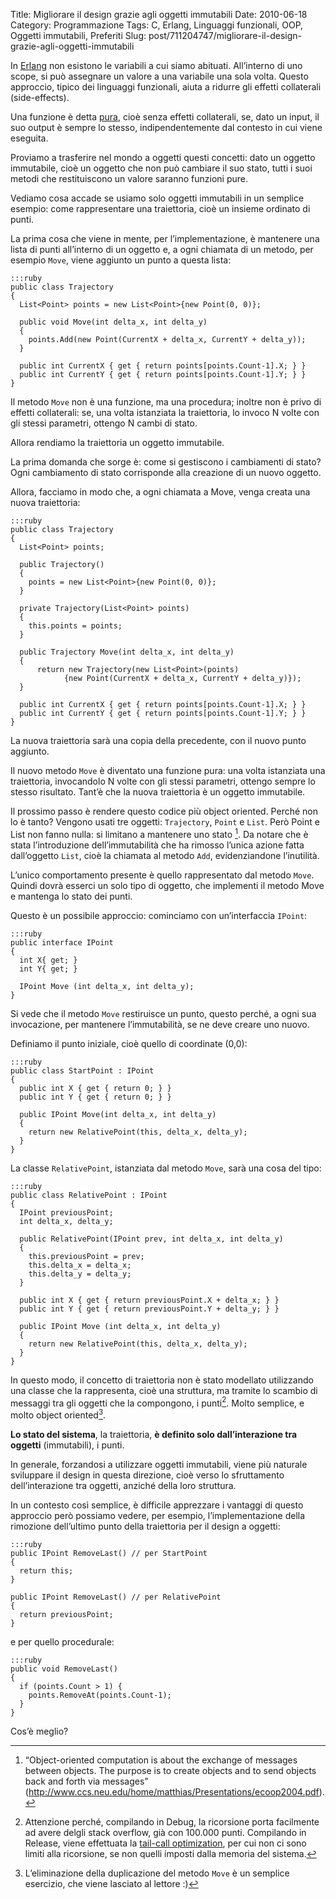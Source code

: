 Title: Migliorare il design grazie agli oggetti immutabili
Date: 2010-06-18
Category: Programmazione
Tags: C, Erlang, Linguaggi funzionali, OOP, Oggetti immutabili, Preferiti
Slug: post/711204747/migliorare-il-design-grazie-agli-oggetti-immutabili

In [Erlang][] non esistono le variabili a cui siamo abituati. All’interno di uno scope, si può assegnare un valore a una variabile una sola volta. Questo approccio, tipico dei linguaggi funzionali, aiuta a ridurre gli effetti collaterali (side-effects).

[Erlang]: http://www.erlang.org/

Una funzione è detta [pura][], cioè senza effetti collaterali, se, dato un input, il suo output è sempre lo stesso, indipendentemente dal contesto in cui viene eseguita.

[pura]: http://en.wikipedia.org/wiki/Pure_function

Proviamo a trasferire nel mondo a oggetti questi concetti: dato un oggetto immutabile, cioè un oggetto che non può cambiare il suo stato, tutti i suoi metodi che restituiscono un valore saranno funzioni pure.

Vediamo cosa accade se usiamo solo oggetti immutabili in un semplice esempio: come rappresentare una traiettoria, cioè un insieme ordinato di punti.

La prima cosa che viene in mente, per l’implementazione, è mantenere una lista di punti all’interno di un oggetto e, a ogni chiamata di un metodo, per esempio `Move`, viene aggiunto un punto a questa lista:

    :::ruby
    public class Trajectory
    {
      List<Point> points = new List<Point>{new Point(0, 0)};
    
      public void Move(int delta_x, int delta_y)
      {
        points.Add(new Point(CurrentX + delta_x, CurrentY + delta_y));
      }
    
      public int CurrentX { get { return points[points.Count-1].X; } }
      public int CurrentY { get { return points[points.Count-1].Y; } }
    }

Il metodo `Move` non è una funzione, ma una procedura; inoltre non è privo di effetti collaterali: se, una volta istanziata la traiettoria, lo invoco N volte con gli stessi parametri, ottengo N cambi di stato.

Allora rendiamo la traiettoria un oggetto immutabile.

La prima domanda che sorge è: come si gestiscono i cambiamenti di stato? Ogni cambiamento di stato corrisponde alla creazione di un nuovo oggetto.

Allora, facciamo in modo che, a ogni chiamata a Move, venga creata una nuova traiettoria:

    :::ruby
    public class Trajectory
    {
      List<Point> points;
    
      public Trajectory()
      {
        points = new List<Point>{new Point(0, 0)};
      }
    
      private Trajectory(List<Point> points)
      {
        this.points = points;
      }
    
      public Trajectory Move(int delta_x, int delta_y)
      {
          return new Trajectory(new List<Point>(points)
                {new Point(CurrentX + delta_x, CurrentY + delta_y)});
      }
    
      public int CurrentX { get { return points[points.Count-1].X; } }
      public int CurrentY { get { return points[points.Count-1].Y; } }
    }

</pre>
La nuova traiettoria sarà una copia della precedente, con il nuovo punto aggiunto.

Il nuovo metodo `Move` è diventato una funzione pura: una volta istanziata una traiettoria, invocandolo N volte con gli stessi parametri, ottengo sempre lo stesso risultato. Tant’è che la nuova traiettoria è un oggetto immutabile.

Il prossimo passo è rendere questo codice più object oriented. Perché non lo è tanto? Vengono usati tre oggetti: `Trajectory`, `Point` e `List`. Però Point e List non fanno nulla: si limitano a mantenere uno stato [^1]. Da notare che è stata l’introduzione dell’immutabilità che ha rimosso l’unica azione fatta dall’oggetto `List`, cioè la chiamata al metodo `Add`, evidenziandone l’inutilità.

L’unico comportamento presente è quello rappresentato dal metodo `Move`. Quindi dovrà esserci un solo tipo di oggetto, che implementi il metodo Move e mantenga lo stato dei punti.

Questo è un possibile approccio: cominciamo con un’interfaccia `IPoint`:

    :::ruby
    public interface IPoint
    {
      int X{ get; }
      int Y{ get; }
    
      IPoint Move (int delta_x, int delta_y);
    }

Si vede che il metodo `Move` restiruisce un punto, questo perché, a ogni sua invocazione, per mantenere l’immutabilità, se ne deve creare uno nuovo.

Definiamo il punto iniziale, cioè quello di coordinate (0,0):

    :::ruby
    public class StartPoint : IPoint
    {
      public int X { get { return 0; } }
      public int Y { get { return 0; } }
    
      public IPoint Move(int delta_x, int delta_y)
      {
        return new RelativePoint(this, delta_x, delta_y);
      }
    }

La classe `RelativePoint`, istanziata dal metodo `Move`, sarà una cosa del tipo:

    :::ruby
    public class RelativePoint : IPoint
    {
      IPoint previousPoint;
      int delta_x, delta_y;
    
      public RelativePoint(IPoint prev, int delta_x, int delta_y)
      {
        this.previousPoint = prev;
        this.delta_x = delta_x;
        this.delta_y = delta_y;
      }
    
      public int X { get { return previousPoint.X + delta_x; } }
      public int Y { get { return previousPoint.Y + delta_y; } }
    
      public IPoint Move (int delta_x, int delta_y)
      {    
        return new RelativePoint(this, delta_x, delta_y);
      }
    }

In questo modo, il concetto di traiettoria non è stato modellato utilizzando una classe che la rappresenta, cioè una struttura, ma tramite lo scambio di messaggi tra gli oggetti che la compongono, i punti[^2]. Molto semplice, e molto object oriented[^3].

**Lo stato del sistema**, la traiettoria, **è definito solo dall’interazione tra oggetti** (immutabili), i punti.

In generale, forzandosi a utilizzare oggetti immutabili, viene più naturale sviluppare il design in questa direzione, cioè verso lo sfruttamento dell’interazione tra oggetti, anziché della loro struttura.

In un contesto così semplice, è difficile apprezzare i vantaggi di questo approccio però possiamo vedere, per esempio, l’implementazione della rimozione dell’ultimo punto della traiettoria per il design a oggetti:

    :::ruby
    public IPoint RemoveLast() // per StartPoint
    {
      return this;
    }   
    
    public IPoint RemoveLast() // per RelativePoint
    {
      return previousPoint;
    }

e per quello procedurale:

    :::ruby
    public void RemoveLast()
    {
      if (points.Count > 1) {
        points.RemoveAt(points.Count-1);
      }
    }


Cos’è meglio?

[^1]:  “Object-oriented computation is about the exchange of messages between objects. The purpose is to create objects and to send objects back and forth via messages” (<http://www.ccs.neu.edu/home/matthias/Presentations/ecoop2004.pdf>).

[^2]: Attenzione perché, compilando in Debug, la ricorsione porta facilmente ad avere delgli stack overflow, già con 100.000 punti. Compilando in Release, viene effettuata la [tail-call optimization][tco], per cui non ci sono limiti alla ricorsione, se non quelli imposti dalla memoria del sistema.

[tco]: http://en.wikipedia.org/wiki/Tail_call

[^3]: L’eliminazione della duplicazione del metodo `Move` è un semplice esercizio, che viene lasciato al lettore :)